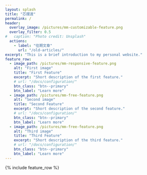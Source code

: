 ```yaml
---
layout: splash
title: "芯摆渡"
permalink: /
header:
  overlay_image: /pictures/mm-customizable-feature.png
  overlay_filter: 0.5
#   caption: "Photo credit: Unsplash"
  actions:
    - label: "往期文章"
      url: "/old-articles/"
excerpt: "This is a brief introduction to my personal website."
feature_row:
  - image_path: /pictures/mm-responsive-feature.png
    alt: "First image"
    title: "First Feature"
    excerpt: "Short description of the first feature."
    # url: "/docs/configuration/"
    btn_class: "btn--primary"
    btn_label: "Learn more"
  - image_path: /pictures/mm-free-feature.png
    alt: "Second image"
    title: "Second Feature"
    excerpt: "Short description of the second feature."
    # url: "/docs/configuration/"
    btn_class: "btn--primary"
    btn_label: "Learn more"
  - image_path: /pictures/mm-free-feature.png
    alt: "Third image"
    title: "Third Feature"
    excerpt: "Short description of the third feature."
    # url: "/docs/configuration/"
    btn_class: "btn--primary"
    btn_label: "Learn more"
---
```



{% include feature_row %}
<!-- 
  - image_path: /assets/images/mm-customizable-feature.png
    alt: "customizable"
    title: "Super customizable"
    excerpt: "Everything from the menus, sidebars, comments, and more can be configured or set with YAML Front Matter."
    url: "/docs/configuration/"
    btn_class: "btn--primary"
    btn_label: "Learn more"
  - image_path: /assets/images/mm-responsive-feature.png
    alt: "fully responsive"
    title: "Responsive layouts"
    excerpt: "Built with HTML5 + CSS3. All layouts are fully responsive with helpers to augment your content."
    url: "/docs/layouts/"
    btn_class: "btn--primary"
    btn_label: "Learn more"
  - image_path: /assets/images/mm-free-feature.png
    alt: "100% free"
    title: "100% free"
    excerpt: "Free to use however you want under the MIT License. Clone it, fork it, customize it... whatever!"
    url: "/docs/license/"
    btn_class: "btn--primary"
    btn_label: "Learn more"      
    -->